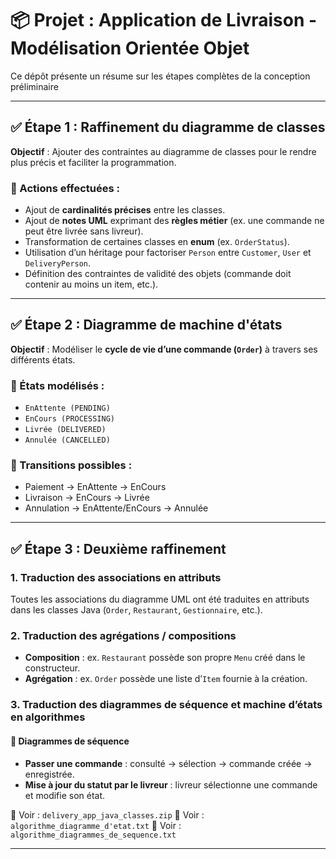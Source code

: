 # 📦 Projet : Application de Livraison - Modélisation Orientée Objet

Ce dépôt présente un résume sur les étapes complètes de la conception préliminaire

---

## ✅ Étape 1 : Raffinement du diagramme de classes

**Objectif** : Ajouter des contraintes au diagramme de classes pour le rendre plus précis et faciliter la programmation.

### 🔧 Actions effectuées :
- Ajout de **cardinalités précises** entre les classes.
- Ajout de **notes UML** exprimant des **règles métier** (ex. une commande ne peut être livrée sans livreur).
- Transformation de certaines classes en **enum** (ex. `OrderStatus`).
- Utilisation d’un héritage pour factoriser `Person` entre `Customer`, `User` et `DeliveryPerson`.
- Définition des contraintes de validité des objets (commande doit contenir au moins un item, etc.).



---

## ✅ Étape 2 : Diagramme de machine d'états

**Objectif** : Modéliser le **cycle de vie d’une commande (`Order`)** à travers ses différents états.

### 🔄 États modélisés :
- `EnAttente (PENDING)`
- `EnCours (PROCESSING)`
- `Livrée (DELIVERED)`
- `Annulée (CANCELLED)`

### 🔁 Transitions possibles :
- Paiement → EnAttente → EnCours
- Livraison → EnCours → Livrée
- Annulation → EnAttente/EnCours → Annulée



---

## ✅ Étape 3 : Deuxième raffinement

### 1. Traduction des **associations** en **attributs**
Toutes les associations du diagramme UML ont été traduites en attributs dans les classes Java (`Order`, `Restaurant`, `Gestionnaire`, etc.).

### 2. Traduction des **agrégations / compositions**
- **Composition** : ex. `Restaurant` possède son propre `Menu` créé dans le constructeur.
- **Agrégation** : ex. `Order` possède une liste d’`Item` fournie à la création.

### 3. Traduction des **diagrammes de séquence et machine d’états** en algorithmes

#### 🔸 Diagrammes de séquence
- **Passer une commande** : consulté → sélection → commande créée → enregistrée.
- **Mise à jour du statut par le livreur** : livreur sélectionne une commande et modifie son état.



📁 Voir : `delivery_app_java_classes.zip`
📁 Voir : `algorithme_diagramme_d'etat.txt`
📁 Voir : `algorithme_diagrammes_de_sequence.txt`

---




